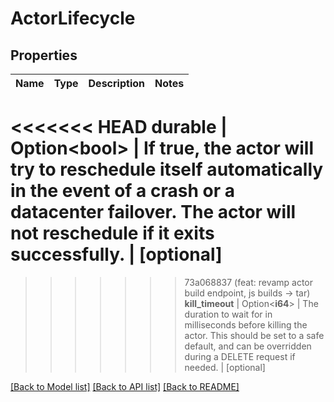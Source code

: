# ActorLifecycle

## Properties

Name | Type | Description | Notes
------------ | ------------- | ------------- | -------------
<<<<<<< HEAD
**durable** | Option<**bool**> | If true, the actor will try to reschedule itself automatically in the event of a crash or a datacenter failover. The actor will not reschedule if it exits successfully. | [optional]
=======
>>>>>>> 73a068837 (feat: revamp actor build endpoint, js builds -> tar)
**kill_timeout** | Option<**i64**> | The duration to wait for in milliseconds before killing the actor. This should be set to a safe default, and can be overridden during a DELETE request if needed. | [optional]

[[Back to Model list]](../README.md#documentation-for-models) [[Back to API list]](../README.md#documentation-for-api-endpoints) [[Back to README]](../README.md)


